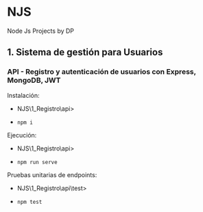 # NJS
Node Js Projects by DP

## 1. Sistema de gestión  para Usuarios
### API - Registro y autenticación de usuarios con Express, MongoDB, JWT
Instalación:
- NJS\1_Registro\api>
-     npm i
Ejecución:
- NJS\1_Registro\api>
-     npm run serve
Pruebas unitarias de endpoints:
- NJS\1_Registro\api\test> 
-     npm test
